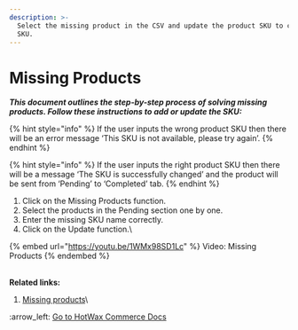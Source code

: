 ```yaml
---
description: >-
  Select the missing product in the CSV and update the product SKU to correct
  SKU.
---
```


# Missing Products

_**This document outlines the step-by-step process of solving missing products. Follow these instructions to add or update the SKU:**_

{% hint style="info" %}
If the user inputs the wrong product SKU then there will be an error message ‘This SKU is not available, please try again’.
{% endhint %}

{% hint style="info" %}
If the user inputs the right product SKU then there will be a message ‘The SKU is successfully changed’ and the product will be sent from ‘Pending’ to ‘Completed’ tab.
{% endhint %}

1. Click on the Missing Products function.
2. Select the products in the Pending section one by one.
3. Enter the missing SKU name correctly.
4. Click on the Update function.\


{% embed url="https://youtu.be/1WMx98SD1Lc" %}
Video: Missing Products
{% endembed %}

\
**Related links:**

1. [Missing products](broken-reference)\


&#x20;:arrow\_left: [Go to HotWax Commerce Docs](http://127.0.0.1:5000/o/l53nGvPQLhOHrKCP9HTG/s/TefRnbhmBjhScpq172vl/)
